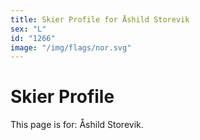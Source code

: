 ```yaml
---
title: Skier Profile for Åshild Storevik
sex: "L"
id: "1266"
image: "/img/flags/nor.svg" 
---
```


# Skier Profile

This page is for: Åshild Storevik.
    